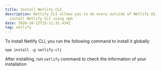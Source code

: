```yaml
---
title: Install Netlify CLI
description: Netlify CLI allows you to do every outside of Netlify UI. You can
  install Netlify CLI using npm
date: 2020-10-12T15:11:31.434Z
tag: netlify
---
```

To install Netlify CLI, you run the following command to install it globally

```
npm install -g netlify-cli
```

After installing, run `netlify` command to check the information of your installation
